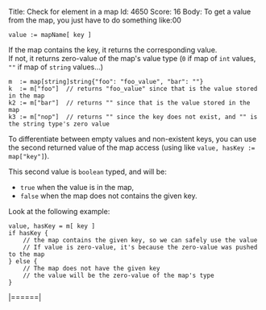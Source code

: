 Title: Check for element in a map
Id: 4650
Score: 16
Body:
To get a value from the map, you just have to do something like:00

    value := mapName[ key ]

If the map contains the key, it returns the corresponding value.  
If not, it returns zero-value of the map's value type (`0` if map of `int` values, `""` if map of `string` values...)

    m  := map[string]string{"foo": "foo_value", "bar": ""}
    k  := m["foo"]  // returns "foo_value" since that is the value stored in the map
    k2 := m["bar"]  // returns "" since that is the value stored in the map
    k3 := m["nop"]  // returns "" since the key does not exist, and "" is the string type's zero value

To differentiate between empty values and non-existent keys, you can use the second returned value of the map access (using like `value, hasKey := map["key"]`).
  
This second value is `boolean` typed, and will be:
- `true` when the value is in the map,
- `false` when the map does not contains the given key.

Look at the following example:

    value, hasKey = m[ key ]
    if hasKey {
        // the map contains the given key, so we can safely use the value
        // If value is zero-value, it's because the zero-value was pushed to the map
    } else {
        // The map does not have the given key
        // the value will be the zero-value of the map's type
    }
|======|
